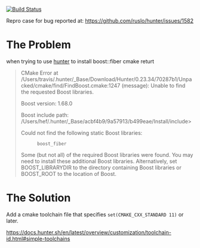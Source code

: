 [![Build Status](https://travis-ci.org/hef/repro-for-boost-fiber-in-hunter.svg?branch=master)](https://travis-ci.org/hef/repro-for-boost-fiber-in-hunter)


Repro case for bug reported at: https://github.com/ruslo/hunter/issues/1582


The Problem
===========

when trying to use [hunter](https://github.com/ruslo/hunter) to install boost::fiber  cmake returt

> CMake Error at /Users/travis/.hunter/_Base/Download/Hunter/0.23.34/70287b1/Unpacked/cmake/find/FindBoost.cmake:1247 (message):
>   Unable to find the requested Boost libraries.
> 
>   Boost version: 1.68.0
> 
>   Boost include path:
>   /Users/hef/.hunter/_Base/acbf4b9/9a57913/b499eae/Install/include> 
> 
>   Could not find the following static Boost libraries:
> 
>           boost_fiber
> 
>   Some (but not all) of the required Boost libraries were found.  You may
>   need to install these additional Boost libraries.  Alternatively, set
>   BOOST_LIBRARYDIR to the directory containing Boost libraries or BOOST_ROOT
>   to the location of Boost.
> 

The Solution
============

Add a cmake toolchain file that specifies `set(CMAKE_CXX_STANDARD 11)` or later.

https://docs.hunter.sh/en/latest/overview/customization/toolchain-id.html#simple-toolchains
